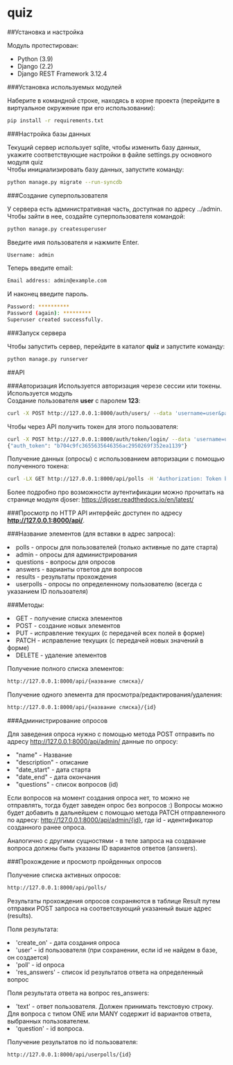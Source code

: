 # quiz

##Установка и настройка



Модуль протестирован:

- Python (3.9)
- Django (2.2)
- Django REST Framework 3.12.4

###Установка используемых модулей

Наберите в командной строке, находясь в корне проекта (перейдите в виртуальное окружение при его использовании): 

```bash
pip install -r requirements.txt
```

###Настройка базы данных

Текущий сервер использует sqlite, чтобы изменить базу данных, укажите соответствующие настройки в файле settings.py основного модуля quiz   
Чтобы инициализировать базу данных, запустите команду: 

```bash
python manage.py migrate --run-syncdb
```

###Создание суперпользователя

У сервера есть административная часть, доступная по адресу ../admin. Чтобы зайти в нее, создайте суперпользователя командой:  

```bash
python manage.py createsuperuser
```

Введите имя пользователя и нажмите Enter.
```bash
Username: admin
```
Теперь введите email:
```bash
Email address: admin@example.com
```
И наконец введите пароль.
```bash
Password: **********
Password (again): *********
Superuser created successfully.
```

###Запуск сервера

Чтобы запустить сервер, перейдите в каталог **quiz** и запустите команду: 

```bash
python manage.py runserver
```

##API

###Авторизация
Используется авторизация черезе сессии или токены. Используется модуль  
Создание пользователя **user** с паролем **123**: 
```bash
curl -X POST http://127.0.0.1:8000/auth/users/ --data 'username=user&password=123'
```
Чтобы через API получить токен для этого пользователя:
```bash
curl -X POST http://127.0.0.1:8000/auth/token/login/ --data 'username=user&password=123'
{"auth_token": "b704c9fc3655635646356ac2950269f352ea1139"}
```

Получение данных (опросы) с использованием авторизации с помощью полученного токена: 
```bash
curl -LX GET http://127.0.0.1:8000/api/polls -H 'Authorization: Token b704c9fc3655635646356ac2950269f352ea1139'
```

Более подробно про возможности аутентификации можно прочитать на странице модуля djoser: https://djoser.readthedocs.io/en/latest/

###Просмотр по HTTP
API интерфейс доступен по адресу **http://127.0.0.1:8000/api/**.

###Название элементов (для вставки в адрес запроса):

<li> polls - опросы для пользователей (только активные по дате старта)
<li> admin - опросы для администрирования
<li> questions - вопросы для опросов   
<li> answers - варианты ответов для вопросов
<li> results - результаты прохождения
<li> userpolls - опросы по определенному пользователю (всегда с указанием ID пользоателя)

###Методы: 
<li> GET - получение списка элементов
<li> POST - создание новых элементов
<li> PUT - исправление текущих (с передачей всех полей в форме)
<li> PATCH - исправление текущих (с передачей новых значений в форме)
<li> DELETE - удаление элементов

Получение полного списка элементов: 
```bash
http://127.0.0.1:8000/api/{название списка}/
```

Получение одного элемента для просмотра/редактирования/удаления: 
```bash
http://127.0.0.1:8000/api/{название списка}/{id}
```

###Администрирование опросов

Для заведения опроса нужно с помощью метода POST отправить по адресу   http://127.0.0.1:8000/api/admin/ данные по опросу: 
<li> "name" - Название
<li> "description" - описание
<li> "date_start" - дата старта
<li> "date_end" - дата окончания
<li> "questions" - список вопросов (id)

Если вопросов на момент создания опроса нет, то можно не отправлять, тогда будет заведен опрос без вопросов :) Вопросы можно будет добавить в дальнейшем с помощью метода PATCH отправленного по адресу: 
 http://127.0.0.1:8000/api/admin/{id}, где id - идентификатор созданного ранее опроса. 

Аналогично с другими сущностями - в теле запроса на создвание вопроса должны быть указаны ID вариантов ответов (answers).

###Прохождение и просмотр пройденных опросов

Получение списка активных опросов: 
```bash
http://127.0.0.1:8000/api/polls/
```

Результаты прохождения опросов сохраняются в таблице Result путем отправки POST запроса на соответсвующий указанный выше адрес (results).

Поля результата: 
<li>'create_on' - дата создания опроса
<li>'user' - id пользователя (при сохранении, если id не найдем в базе, он создается)
<li>'poll' - id опроса
<li>'res_answers' - список id результатов ответа на определенный вопрос 

Поля результата ответа на вопрос res_answers:
<li>'text' - ответ пользователя. Должен принимать текстовую строку. Для вопроса с типом ONE или MANY содержит id вариантов ответа, выбранных пользователем.  
<li>'question' - id вопроса. 

Получение результатов по id пользователя: 
```bash
http://127.0.0.1:8000/api/userpolls/{id}
```
